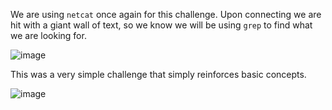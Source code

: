 We are using `netcat` once again for this challenge. Upon connecting we are hit with a giant wall of text, so we know we will be using `grep` to find what we are looking for.

![image](https://github.com/JMacPort/picoCTFs/assets/145376972/6174c069-ea7a-4a58-92d6-862d81503dad)

This was a very simple challenge that simply reinforces basic concepts.

![image](https://github.com/JMacPort/picoCTFs/assets/145376972/1c734a69-3d86-48d5-bc6a-36eb5688611c)
